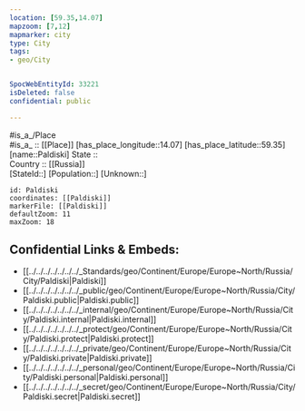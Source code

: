 ```yaml
---
location: [59.35,14.07] 
mapzoom: [7,12] 
mapmarker: city 
type: City
tags:
- geo/City


SpocWebEntityId: 33221
isDeleted: false
confidential: public

---
```

#is_a_/Place  
#is_a_ :: [[Place]] 
[has_place_longitude::14.07] 
[has_place_latitude::59.35] 
[name::Paldiski] 
State ::  
Country :: [[Russia]]  
[StateId::] 
[Population::] 
[Unknown::] 


```leaflet
id: Paldiski
coordinates: [[Paldiski]] 
markerFile: [[Paldiski]] 
defaultZoom: 11 
maxZoom: 18
```


## Confidential Links & Embeds: 
- [[../../../../../../../_Standards/geo/Continent/Europe/Europe~North/Russia/City/Paldiski|Paldiski]] 
- [[../../../../../../../_public/geo/Continent/Europe/Europe~North/Russia/City/Paldiski.public|Paldiski.public]] 
- [[../../../../../../../_internal/geo/Continent/Europe/Europe~North/Russia/City/Paldiski.internal|Paldiski.internal]] 
- [[../../../../../../../_protect/geo/Continent/Europe/Europe~North/Russia/City/Paldiski.protect|Paldiski.protect]] 
- [[../../../../../../../_private/geo/Continent/Europe/Europe~North/Russia/City/Paldiski.private|Paldiski.private]] 
- [[../../../../../../../_personal/geo/Continent/Europe/Europe~North/Russia/City/Paldiski.personal|Paldiski.personal]] 
- [[../../../../../../../_secret/geo/Continent/Europe/Europe~North/Russia/City/Paldiski.secret|Paldiski.secret]] 
